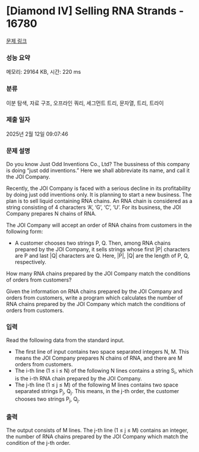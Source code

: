 # [Diamond IV] Selling RNA Strands - 16780 

[문제 링크](https://www.acmicpc.net/problem/16780) 

### 성능 요약

메모리: 29164 KB, 시간: 220 ms

### 분류

이분 탐색, 자료 구조, 오프라인 쿼리, 세그먼트 트리, 문자열, 트리, 트라이

### 제출 일자

2025년 2월 12일 09:07:46

### 문제 설명

<p>Do you know Just Odd Inventions Co., Ltd? The bussiness of this company is doing “just odd inventions.” Here we shall abbreviate its name, and call it the JOI Company.</p>

<p>Recently, the JOI Company is faced with a serious decline in its profitability by doing just odd inventions only. It is planning to start a new business. The plan is to sell liquid containing RNA chains. An RNA chain is considered as a string consisting of 4 characters ‘A’, ‘G’, ‘C’, ‘U’. For its business, the JOI Company prepares N chains of RNA.</p>

<p>The JOI Company will accept an order of RNA chains from customers in the following form:</p>

<ul>
	<li>A customer chooses two strings P, Q. Then, among RNA chains prepared by the JOI Company, it sells strings whose first |P| characters are P and last |Q| characters are Q. Here, |P|, |Q| are the length of P, Q, respectively.</li>
</ul>

<p>How many RNA chains prepared by the JOI Company match the conditions of orders from customers?</p>

<p>Given the information on RNA chains prepared by the JOI Company and orders from customers, write a program which calculates the number of RNA chains prepared by the JOI Company which match the conditions of orders from customers.</p>

### 입력 

 <p>Read the following data from the standard input.</p>

<ul>
	<li>The first line of input contains two space separated integers N, M. This means the JOI Company prepares N chains of RNA, and there are M orders from customers.</li>
	<li>The i-th line (1 ≤ i ≤ N) of the following N lines contains a string S<sub>i</sub>, which is the i-th RNA chain prepared by the JOI Company.</li>
	<li>The j-th line (1 ≤ j ≤ M) of the following M lines contains two space separated strings P<sub>j</sub>, Q<sub>j</sub>. This means, in the j-th order, the customer chooses two strings P<sub>j</sub>, Q<sub>j</sub>.</li>
</ul>

### 출력 

 <p>The output consists of M lines. The j-th line (1 ≤ j ≤ M) contains an integer, the number of RNA chains prepared by the JOI Company which match the condition of the j-th order.</p>

